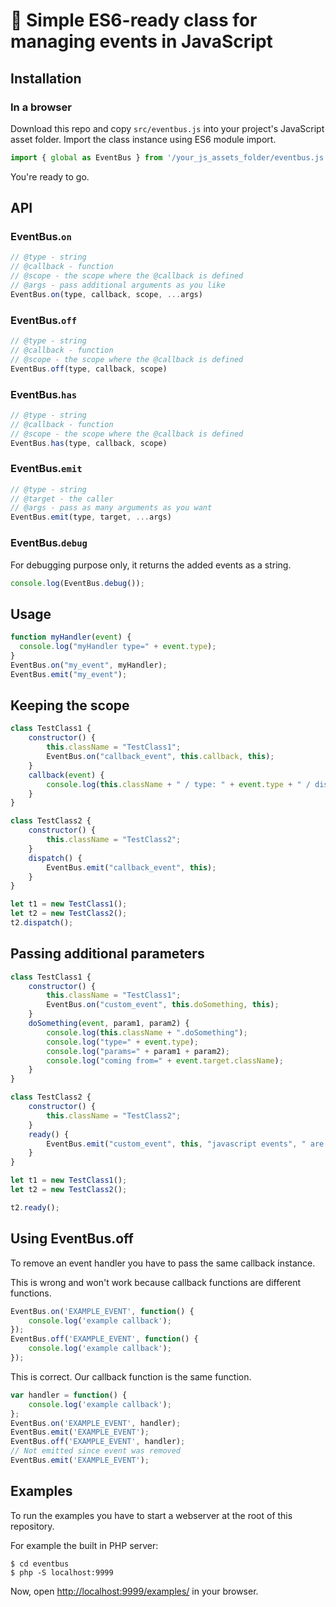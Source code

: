 # :bus: Simple ES6-ready class for managing events in JavaScript

## Installation

### In a browser

Download this repo and copy `src/eventbus.js` into your project's JavaScript asset folder.
Import the class instance using ES6 module import.

```js
import { global as EventBus } from '/your_js_assets_folder/eventbus.js';
```

You're ready to go.

## API

### EventBus.`on`

```js
// @type - string
// @callback - function
// @scope - the scope where the @callback is defined
// @args - pass additional arguments as you like
EventBus.on(type, callback, scope, ...args)
```

### EventBus.`off`

```js
// @type - string
// @callback - function
// @scope - the scope where the @callback is defined
EventBus.off(type, callback, scope)
```

### EventBus.`has`

```js
// @type - string
// @callback - function
// @scope - the scope where the @callback is defined
EventBus.has(type, callback, scope)
```

### EventBus.`emit`

```js
// @type - string
// @target - the caller
// @args - pass as many arguments as you want
EventBus.emit(type, target, ...args)
```

### EventBus.`debug`

For debugging purpose only, it returns the added events as a string.

```js
console.log(EventBus.debug());
```

## Usage

```js
function myHandler(event) {
  console.log("myHandler type=" + event.type);
}
EventBus.on("my_event", myHandler);
EventBus.emit("my_event");
```

## Keeping the scope

```js
class TestClass1 {
    constructor() {
        this.className = "TestClass1";
        EventBus.on("callback_event", this.callback, this);
    }
    callback(event) {
        console.log(this.className + " / type: " + event.type + " / dispatcher: " + event.target.className);
    }
}

class TestClass2 {
    constructor() {
        this.className = "TestClass2";
    }
    dispatch() {
        EventBus.emit("callback_event", this);
    }
}

let t1 = new TestClass1();
let t2 = new TestClass2();
t2.dispatch();
```

## Passing additional parameters

```js
class TestClass1 {
    constructor() {
        this.className = "TestClass1";
        EventBus.on("custom_event", this.doSomething, this);
    }
    doSomething(event, param1, param2) {
        console.log(this.className + ".doSomething");
        console.log("type=" + event.type);
        console.log("params=" + param1 + param2);
        console.log("coming from=" + event.target.className);
    }
}

class TestClass2 {
    constructor() {
        this.className = "TestClass2";
    }
    ready() {
        EventBus.emit("custom_event", this, "javascript events", " are really useful");
    }
}

let t1 = new TestClass1();
let t2 = new TestClass2();

t2.ready();
```

## Using EventBus.off

To remove an event handler you have to pass the same callback instance.

This is wrong and won't work because callback functions are different functions.

```js
EventBus.on('EXAMPLE_EVENT', function() {
    console.log('example callback');
});
EventBus.off('EXAMPLE_EVENT', function() {
    console.log('example callback');
});
```

This is correct. Our callback function is the same function.

```js
var handler = function() {
    console.log('example callback');
};
EventBus.on('EXAMPLE_EVENT', handler);
EventBus.emit('EXAMPLE_EVENT');
EventBus.off('EXAMPLE_EVENT', handler);
// Not emitted since event was removed
EventBus.emit('EXAMPLE_EVENT');
```

## Examples

To run the examples you have to start a webserver at the root of this repository.

For example the built in PHP server:

    $ cd eventbus
    $ php -S localhost:9999
    
Now, open <http://localhost:9999/examples/> in your browser.    
